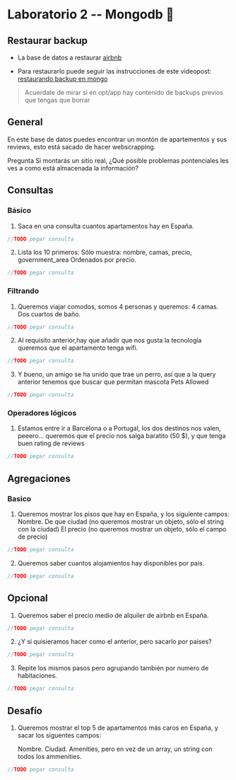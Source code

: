 # Laboratorio 2 -- Mongodb 🍃

## Restaurar backup
  - La base de datos a restaurar [airbnb](https://drive.google.com/drive/folders/1gAtZZdrBKiKioJSZwnShXskaKk6H_gCJ?usp=sharing)
  
  - Para restaurarlo puede seguir las instrucciones de este videopost: [restaurando backup en mongo](https://www.lemoncode.tv/curso/docker-y-mongodb/leccion/restaurando-backup-mongodb)

> Acuerdate de mirar si en opt/app hay contenido de backups previos que tengas que borrar


## General

En este base de datos puedes encontrar un montón de apartementos y sus reviews, esto está sacado de hacer webscrapping.

Pregunta Si montarás un sitio real, ¿Qué posible problemas pontenciales les ves a como está almacenada la información?

## Consultas
### Básico

1. Saca en una consulta cuantos apartamentos hay en España.

```javascript
//TODO pegar consulta
```

2. Lista los 10 primeros:
        Sólo muestra: nombre, camas, precio, government_area
        Ordenados por precio.

```javascript
//TODO pegar consulta
```

### Filtrando

1. Queremos viajar comodos, somos 4 personas y queremos:
        4 camas.
        Dos cuartos de baño.

```javascript
//TODO pegar consulta
```

2. Al requisito anterior,hay que añadir que nos gusta la tecnología queremos que el apartamento tenga wifi.

```javascript
//TODO pegar consulta
```

3. Y bueno, un amigo se ha unido que trae un perro, así que a la query anterior tenemos que buscar que permitan mascota Pets Allowed

```javascript
//TODO pegar consulta
```

### Operadores lógicos

1. Estamos entre ir a Barcelona o a Portugal, los dos destinos nos valen, peeero... queremos que el precio nos salga baratito (50 $), y que tenga buen rating de reviews

```javascript
//TODO pegar consulta
```

## Agregaciones
### Basico

1. Queremos mostrar los pisos que hay en España, y los siguiente campos:
        Nombre.
        De que ciudad (no queremos mostrar un objeto, sólo el string con la ciudad)
        El precio (no queremos mostrar un objeto, sólo el campo de precio)

```javascript
//TODO pegar consulta
```

2. Queremos saber cuantos alojamientos hay disponibles por pais.

```javascript
//TODO pegar consulta
```

## Opcional

1. Queremos saber el precio medio de alquiler de airbnb en España.

```javascript
//TODO pegar consulta
```

2. ¿Y si quisieramos hacer como el anterior, pero sacarlo por paises?

```javascript
//TODO pegar consulta
```

3. Repite los mismos pasos pero agrupando también por numero de habitaciones.

```javascript
//TODO pegar consulta
```

## Desafío

1. Queremos mostrar el top 5 de apartamentos más caros en España, y sacar los siguentes campos:

    Nombre.
    Ciudad.
    Amenities, pero en vez de un array, un string con todos los ammenities.

```javascript
//TODO pegar consulta
```